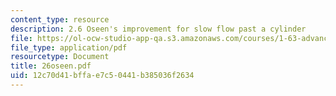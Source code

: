 ```yaml
---
content_type: resource
description: 2.6 Oseen's improvement for slow flow past a cylinder
file: https://ol-ocw-studio-app-qa.s3.amazonaws.com/courses/1-63-advanced-fluid-dynamics-of-the-environment-fall-2002/12c70d41bffae7c50441b385036f2634_26oseen.pdf
file_type: application/pdf
resourcetype: Document
title: 26oseen.pdf
uid: 12c70d41-bffa-e7c5-0441-b385036f2634
---
```


